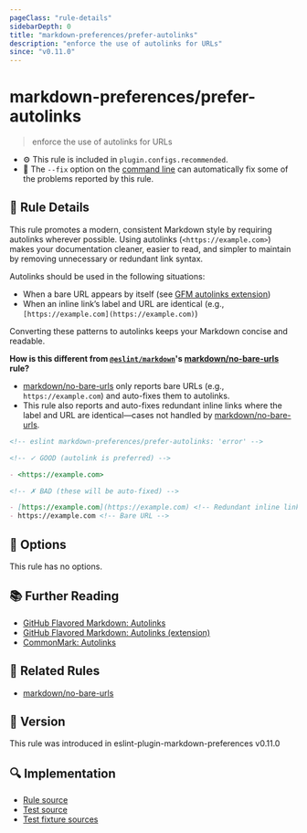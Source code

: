 ```yaml
---
pageClass: "rule-details"
sidebarDepth: 0
title: "markdown-preferences/prefer-autolinks"
description: "enforce the use of autolinks for URLs"
since: "v0.11.0"
---
```


# markdown-preferences/prefer-autolinks

> enforce the use of autolinks for URLs

- ⚙️ This rule is included in `plugin.configs.recommended`.
- 🔧 The `--fix` option on the [command line](https://eslint.org/docs/user-guide/command-line-interface#fixing-problems) can automatically fix some of the problems reported by this rule.

## 📖 Rule Details

This rule promotes a modern, consistent Markdown style by requiring autolinks wherever possible. Using autolinks (`<https://example.com>`) makes your documentation cleaner, easier to read, and simpler to maintain by removing unnecessary or redundant link syntax.

Autolinks should be used in the following situations:

- When a bare URL appears by itself (see [GFM autolinks extension][Autolinks (extension)])
- When an inline link’s label and URL are identical (e.g., `[https://example.com](https://example.com)`)

Converting these patterns to autolinks keeps your Markdown concise and readable.

**How is this different from [`@eslint/markdown`]'s [markdown/no-bare-urls] rule?**

- [markdown/no-bare-urls] only reports bare URLs (e.g., `https://example.com`) and auto-fixes them to autolinks.
- This rule also reports and auto-fixes redundant inline links where the label and URL are identical—cases not handled by [markdown/no-bare-urls].

<!-- eslint-skip -->

```md
<!-- eslint markdown-preferences/prefer-autolinks: 'error' -->

<!-- ✓ GOOD (autolink is preferred) -->

- <https://example.com>

<!-- ✗ BAD (these will be auto-fixed) -->

- [https://example.com](https://example.com) <!-- Redundant inline link -->
- https://example.com <!-- Bare URL -->
```

[`@eslint/markdown`]: https://github.com/eslint/markdown

## 🔧 Options

This rule has no options.

## 📚 Further Reading

- [GitHub Flavored Markdown: Autolinks](https://github.github.com/gfm/#autolinks)
- [GitHub Flavored Markdown: Autolinks (extension)][Autolinks (extension)]
- [CommonMark: Autolinks](https://spec.commonmark.org/0.31.2/#autolinks)

[Autolinks (extension)]: https://github.github.com/gfm/#autolinks-extension-

## 👫 Related Rules

- [markdown/no-bare-urls]

[markdown/no-bare-urls]: https://github.com/eslint/markdown/blob/main/docs/rules/no-bare-urls.md

## 🚀 Version

This rule was introduced in eslint-plugin-markdown-preferences v0.11.0

## 🔍 Implementation

- [Rule source](https://github.com/ota-meshi/eslint-plugin-markdown-preferences/blob/main/src/rules/prefer-autolinks.ts)
- [Test source](https://github.com/ota-meshi/eslint-plugin-markdown-preferences/blob/main/tests/src/rules/prefer-autolinks.ts)
- [Test fixture sources](https://github.com/ota-meshi/eslint-plugin-markdown-preferences/tree/main/tests/fixtures/rules/prefer-autolinks)
